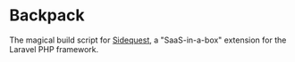 Backpack
=========================
The magical build script for [Sidequest](https://github.com/AndersSchmidtHansen/sidequest), a "SaaS-in-a-box" extension for the Laravel PHP framework.